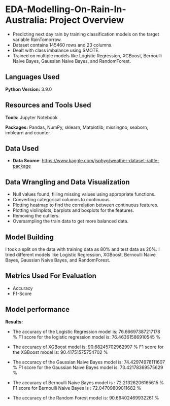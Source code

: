 # EDA-Modelling-On-Rain-In-Australia: Project Overview 
* Predicting next day rain by training classification models on the target variable RainTomorrow.
* Dataset contains 145460 rows and 23 columns.
* Dealt with class imbalance using SMOTE.
* Trained on multiple models like Logistic Regression, XGBoost, Bernoulli Naive Bayes, Gaussian Naive Bayes, and RandomForest.
## Languages Used 
**Python Version:** 3.9.0

## Resources and Tools Used
**Tools:** Jupyter Notebook

**Packages:** Pandas, NumPy, sklearn, Matplotlib, missingno, seaborn, imblearn and counter

## Data Used
* **Data Source**: https://www.kaggle.com/jsphyg/weather-dataset-rattle-package

## Data Wrangling and Data Visualization
* Null values found, filling missing values using appropriate functions.
* Converting categorical columns to continuous.
* Plotting heatmap to find the correlation between continuous features.
* Plotting violinplots, barplots and boxplots for the features.
* Removing the outliers.
* Oversampling the train data to get more balanced data.

## Model Building 

I took a split on the data with training data as 80% and test data as 20%. 
I tried different models like Logistic Regression, XGBoost, Bernoulli Naive Bayes, Gaussian Naive Bayes, and RandomForest.

## Metrics Used For Evaluation

* Accuracy
* F1-Score

## Model performance

**Results:**

* The accuracy of the Logistic Regression model is:  76.66697387217178 %
  F1 score for the logistic regression model is: 76.46361586910545 %

* The accuracy of XGBoost model is:  90.68245702962997 %
  F1 score for the XGBoost model is: 90.41751575754702 %

* The accuracy of the Gaussian Naive Bayes model is:  74.42974978111607 %
  F1 score for the Gaussian Naive Bayes model is: 73.42178369575629 %

* The accuracy of Bernoulli Naive Bayes model is :  72.21326206165615 %
  F1 score for Bernoulli Naive Bayes is : 72.04709809011682 %

* The accuracy of the Random Forest model is:  90.66402469932261 %
